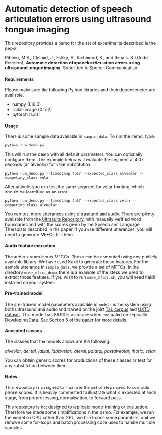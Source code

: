 # Automatic detection of speech articulation errors using ultrasound tongue imaging


This repository provides a demo for the set of experiments described in the paper:

Ribeiro, M.S., Cleland, J., Eshky, A., Richmond, K., and Renals. S. (Under Revision). **Automatic detection of speech articulation errors using ultrasound tongue imaging**. Submitted to Speech Communication.


#### Requirements

Please make sure the following Python libraries and their dependencies are available.

- numpy (1.16.0)
- scikit-image (0.17.2)
- pytorch (1.3.1)

#### Usage

There is some sample data available in `sample_data`. To run the demo, type:

`python run_demo.py`

This will run the demo with all default parameters. You can optionally configure them. The example below will evaluate the segment at 4.07 seconds (an alveolar) for velar substitution.

`python run_demo.py --timestamp 4.07 --expected_class alveolar --competing_class velar`

Alternatively, you can test the same segment for velar fronting, which should be identified as an error.

`python run_demo.py --timestamp 4.07 --expected_class velar --competing_class alveolar`

You can test more utterances using ultrasound and audio. There are plenty available from the [Ultrasuite Repository](https://ultrasuite.github.io/), with manually verified word boundaries and with the scores given by the Speech and Language Therapists described in the paper. If you use different utterances, you will need to generate MFFCs for them.

#### Audio feature extraction 

The audio stream inputs MFCCs. These can be computed using any publicly available library. We have used Kaldi to generate these features. For the sample utterance in `sample_data`, we provide a set of MFFCs. In the directory `make_mfccs_demo`, there is a example of the steps we used to extract those features. If you wish to run `make_mfccs.sh`, you will need Kaldi installed on your system.

#### Pre-trained model

The pre-trained model parameters available in `models` is the system using both ultrasound and audio and trained on the joint [TaL corpus](https://ultrasuite.github.io/data/tal_corpus/) and [UXTD dataset](https://ultrasuite.github.io/data/uxtd/). This model has 86.90% accuracy when evaluated on Typically Developing Data. See Section 5 of the paper for more details.

#### Accepted classes

The classes that the models allows are the following: 

*alveolar, dental, labial, labiovelar, lateral, palatal, postalveolar, rhotic, velar*. 

You can obtain generic scores for productions of these classes or test for any substitution between them.

#### Notes

This repository is designed to illustrate the set of steps used to compute phone scores. It is heavily commented to illustrate what is expected at each stage, from preprocessing, normalisation, to forward pass.

This repository is not designed to replicate model training or evaluation. Therefore we made some simplifications in the demo. For example, we run the model on CPU rather than GPU, we hard-code some paramters, and we remove some for-loops and batch processing code used to handle multiple samples.
